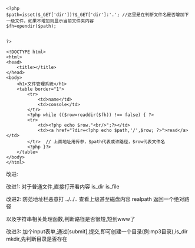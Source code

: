     <?php 
    $path=isset($_GET['dir'])?$_GET['dir']:'.'; //这里是在判断文件名是否增加下一级文件，如果不增加则显示当前文件夹内容
    $fh=opendir($path);
    
    
    ?>
    
    <!DOCTYPE html>
    <html>
    <head>
    	<title></title>
    </head>
    <body>
    	<h1>文件管理系統</h1>
    	<table border="1">
    		<tr>
    			<td>name</td>
    			<td>console</td>
    		</tr>
    		<?php while (($row=readdir($fh)) !== false) { ?>
    		<tr>
    			<td><?php echo $row."<br/>";?></td>
    			<td><a href="?dir=<?php echo $path,'/',$row; ?>">read</a></td>
    		</tr>  // 上面地址用传参，$path代表或许路径，$row代表文件名
    		<?php }?>
    	</table>
    </body>
    </html>


改进:

改进1: 对于普通文件,直接打开看内容 is_dir is_file

改进2: 防范地址栏恶意打 ../../.. 查看上级甚至磁盘内容 realpath 返回一个绝对路径

以及字符串相关处理函数,判断路径是否很短,短到www了

改进3: 加个input表单,通过[submit],提交,即可创建一个目录(例:mp3目录),is_dir mkdir,先判断目录是否存在






